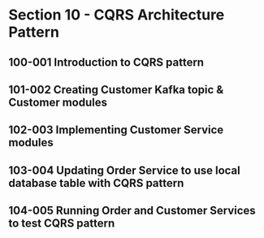 # Section 10 - CQRS Architecture Pattern

## 100-001 Introduction to CQRS pattern

## 101-002 Creating Customer Kafka topic & Customer modules

## 102-003 Implementing Customer Service modules

## 103-004 Updating Order Service to use local database table with CQRS pattern

## 104-005 Running Order and Customer Services to test CQRS pattern